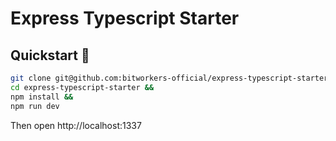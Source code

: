# Express Typescript Starter

## Quickstart 🚀

```sh
git clone git@github.com:bitworkers-official/express-typescript-starter.git &&
cd express-typescript-starter &&
npm install &&
npm run dev
```

Then open http://localhost:1337